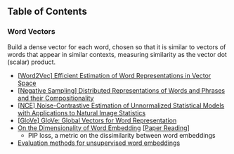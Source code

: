 
## Table of Contents

### Word Vectors

Build a dense vector for each word, chosen so that it is similar to vectors of words that appear in similar contexts, measuring similarity as the vector dot (scalar) product.

- [[Word2Vec] Efficient Estimation of Word Representations in Vector Space](https://arxiv.org/pdf/1301.3781.pdf)
- [[Negative Sampling] Distributed Representations of Words and Phrases and their Compositionality](https://proceedings.neurips.cc/paper/2013/file/9aa42b31882ec039965f3c4923ce901b-Paper.pdf)
- [[NCE] Noise-Contrastive Estimation of Unnormalized Statistical Models with Applications to Natural Image Statistics](https://www.jmlr.org/papers/volume13/gutmann12a/gutmann12a.pdf)
- [[GloVe] GloVe: Global Vectors for Word Representation](https://nlp.stanford.edu/pubs/glove.pdf)
- [On the Dimensionality of Word Embedding](https://proceedings.neurips.cc/paper/2018/file/b534ba68236ba543ae44b22bd110a1d6-Paper.pdf) [[Paper Reading]](https://zhuanlan.zhihu.com/p/355840214)
  - PIP loss, a metric on the dissimilarity between word embeddings
- [Evaluation methods for unsupervised word embeddings](https://aclanthology.org/D15-1036.pdf)
